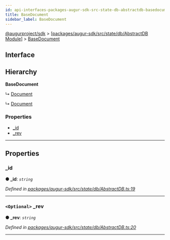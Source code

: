 ```yaml
---
id: api-interfaces-packages-augur-sdk-src-state-db-abstractdb-basedocument
title: BaseDocument
sidebar_label: BaseDocument
---
```


[@augurproject/sdk](api-readme.md) > [[packages/augur-sdk/src/state/db/AbstractDB Module]](api-modules-packages-augur-sdk-src-state-db-abstractdb-module.md) > [BaseDocument](api-interfaces-packages-augur-sdk-src-state-db-abstractdb-basedocument.md)

## Interface

## Hierarchy

**BaseDocument**

↳  [Document](api-interfaces-packages-augur-sdk-src-state-db-syncabledb-document.md)

↳  [Document](api-interfaces-packages-augur-sdk-src-state-db-deriveddb-document.md)

### Properties

* [_id](api-interfaces-packages-augur-sdk-src-state-db-abstractdb-basedocument.md#_id)
* [_rev](api-interfaces-packages-augur-sdk-src-state-db-abstractdb-basedocument.md#_rev)

---

## Properties

<a id="_id"></a>

###  _id

**● _id**: *`string`*

*Defined in [packages/augur-sdk/src/state/db/AbstractDB.ts:19](https://github.com/AugurProject/augur/blob/bae2172ca0/packages/augur-sdk/src/state/db/AbstractDB.ts#L19)*

___
<a id="_rev"></a>

### `<Optional>` _rev

**● _rev**: *`string`*

*Defined in [packages/augur-sdk/src/state/db/AbstractDB.ts:20](https://github.com/AugurProject/augur/blob/bae2172ca0/packages/augur-sdk/src/state/db/AbstractDB.ts#L20)*

___

